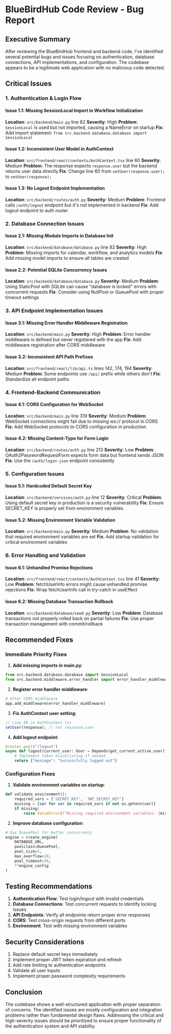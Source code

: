 # BlueBirdHub Code Review - Bug Report

## Executive Summary

After reviewing the BlueBirdHub frontend and backend code, I've identified several potential bugs and issues focusing on authentication, database connections, API implementations, and configuration. The codebase appears to be a legitimate web application with no malicious code detected.

## Critical Issues

### 1. Authentication & Login Flow

#### Issue 1.1: Missing SessionLocal Import in Workflow Initialization
**Location**: `src/backend/main.py` line 82
**Severity**: High
**Problem**: `SessionLocal` is used but not imported, causing a NameError on startup
**Fix**: Add import statement: `from src.backend.database.database import SessionLocal`

#### Issue 1.2: Inconsistent User Model in AuthContext
**Location**: `src/frontend/react/contexts/AuthContext.tsx` line 60
**Severity**: Medium
**Problem**: The response expects `response.user` but the backend returns user data directly
**Fix**: Change line 60 from `setUser(response.user);` to `setUser(response);`

#### Issue 1.3: No Logout Endpoint Implementation
**Location**: `src/backend/routes/auth.py`
**Severity**: Medium
**Problem**: Frontend calls `/auth/logout` endpoint but it's not implemented in backend
**Fix**: Add logout endpoint to auth router

### 2. Database Connection Issues

#### Issue 2.1: Missing Module Imports in Database Init
**Location**: `src/backend/database/database.py` line 82
**Severity**: High
**Problem**: Missing imports for calendar, workflow, and analytics models
**Fix**: Add missing model imports to ensure all tables are created

#### Issue 2.2: Potential SQLite Concurrency Issues
**Location**: `src/backend/database/database.py`
**Severity**: Medium
**Problem**: Using StaticPool with SQLite can cause "database is locked" errors with concurrent requests
**Fix**: Consider using NullPool or QueuePool with proper timeout settings

### 3. API Endpoint Implementation Issues

#### Issue 3.1: Missing Error Handler Middleware Registration
**Location**: `src/backend/main.py`
**Severity**: High
**Problem**: Error handler middleware is defined but never registered with the app
**Fix**: Add middleware registration after CORS middleware

#### Issue 3.2: Inconsistent API Path Prefixes
**Location**: `src/frontend/react/lib/api.ts` lines 142, 174, 194
**Severity**: Medium
**Problem**: Some endpoints use `/api/` prefix while others don't
**Fix**: Standardize all endpoint paths

### 4. Frontend-Backend Communication

#### Issue 4.1: CORS Configuration for WebSocket
**Location**: `src/backend/main.py` line 319
**Severity**: Medium
**Problem**: WebSocket connections might fail due to missing ws:// protocol in CORS
**Fix**: Add WebSocket protocols to CORS configuration in production

#### Issue 4.2: Missing Content-Type for Form Login
**Location**: `src/backend/routes/auth.py` line 213
**Severity**: Low
**Problem**: OAuth2PasswordRequestForm expects form data but frontend sends JSON
**Fix**: Use the `/auth/login-json` endpoint consistently

### 5. Configuration Issues

#### Issue 5.1: Hardcoded Default Secret Key
**Location**: `src/backend/services/auth.py` line 12
**Severity**: Critical
**Problem**: Using default secret key in production is a security vulnerability
**Fix**: Ensure SECRET_KEY is properly set from environment variables

#### Issue 5.2: Missing Environment Variable Validation
**Location**: `src/backend/main.py`
**Severity**: Medium
**Problem**: No validation that required environment variables are set
**Fix**: Add startup validation for critical environment variables

### 6. Error Handling and Validation

#### Issue 6.1: Unhandled Promise Rejections
**Location**: `src/frontend/react/contexts/AuthContext.tsx` line 41
**Severity**: Low
**Problem**: fetchUserInfo errors might cause unhandled promise rejections
**Fix**: Wrap fetchUserInfo call in try-catch in useEffect

#### Issue 6.2: Missing Database Transaction Rollback
**Location**: `src/backend/database/seed.py`
**Severity**: Low
**Problem**: Database transactions not properly rolled back on partial failures
**Fix**: Use proper transaction management with commit/rollback

## Recommended Fixes

### Immediate Priority Fixes

1. **Add missing imports in main.py**:
```python
from src.backend.database.database import SessionLocal
from src.backend.middleware.error_handler import error_handler_middleware
```

2. **Register error handler middleware**:
```python
# After CORS middleware
app.add_middleware(error_handler_middleware)
```

3. **Fix AuthContext user setting**:
```typescript
// Line 60 in AuthContext.tsx
setUser(response); // not response.user
```

4. **Add logout endpoint**:
```python
@router.post("/logout")
async def logout(current_user: User = Depends(get_current_active_user)):
    # Implement token blacklisting if needed
    return {"message": "Successfully logged out"}
```

### Configuration Fixes

1. **Validate environment variables on startup**:
```python
def validate_environment():
    required_vars = ['SECRET_KEY', 'JWT_SECRET_KEY']
    missing = [var for var in required_vars if not os.getenv(var)]
    if missing:
        raise ValueError(f"Missing required environment variables: {missing}")
```

2. **Improve database configuration**:
```python
# Use QueuePool for better concurrency
engine = create_engine(
    DATABASE_URL,
    poolclass=QueuePool,
    pool_size=5,
    max_overflow=10,
    pool_timeout=30,
    **engine_config
)
```

## Testing Recommendations

1. **Authentication Flow**: Test login/logout with invalid credentials
2. **Database Connections**: Test concurrent requests to identify locking issues
3. **API Endpoints**: Verify all endpoints return proper error responses
4. **CORS**: Test cross-origin requests from different ports
5. **Environment**: Test with missing environment variables

## Security Considerations

1. Replace default secret keys immediately
2. Implement proper JWT token expiration and refresh
3. Add rate limiting to authentication endpoints
4. Validate all user inputs
5. Implement proper password complexity requirements

## Conclusion

The codebase shows a well-structured application with proper separation of concerns. The identified issues are mostly configuration and integration problems rather than fundamental design flaws. Addressing the critical and high-severity issues should be prioritized to ensure proper functionality of the authentication system and API stability.